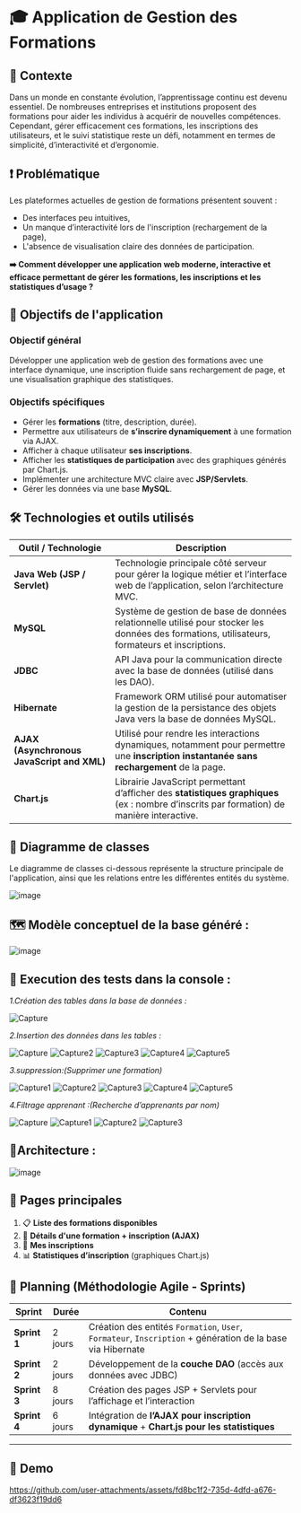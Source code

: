 # 🎓 Application de Gestion des Formations

## 📌 Contexte

Dans un monde en constante évolution, l’apprentissage continu est devenu essentiel. De nombreuses entreprises et institutions proposent des formations pour aider les individus à acquérir de nouvelles compétences. Cependant, gérer efficacement ces formations, les inscriptions des utilisateurs, et le suivi statistique reste un défi, notamment en termes de simplicité, d’interactivité et d’ergonomie.

## ❗ Problématique

Les plateformes actuelles de gestion de formations présentent souvent :
- Des interfaces peu intuitives,
- Un manque d’interactivité lors de l'inscription (rechargement de la page),
- L'absence de visualisation claire des données de participation.

**➡️ Comment développer une application web moderne, interactive et efficace permettant de gérer les formations, les inscriptions et les statistiques d’usage ?**

## 🎯 Objectifs de l'application

### Objectif général
Développer une application web de gestion des formations avec une interface dynamique, une inscription fluide sans rechargement de page, et une visualisation graphique des statistiques.

### Objectifs spécifiques
- Gérer les **formations** (titre, description, durée).
- Permettre aux utilisateurs de **s’inscrire dynamiquement** à une formation via AJAX.
- Afficher à chaque utilisateur **ses inscriptions**.
- Afficher les **statistiques de participation** avec des graphiques générés par Chart.js.
- Implémenter une architecture MVC claire avec **JSP/Servlets**.
- Gérer les données via une base **MySQL**.

## 🛠️ Technologies et outils utilisés

| Outil / Technologie        | Description                                                                 |
|----------------------------|-----------------------------------------------------------------------------|
| **Java Web (JSP / Servlet)** | Technologie principale côté serveur pour gérer la logique métier et l’interface web de l’application, selon l’architecture MVC. |
| **MySQL**                  | Système de gestion de base de données relationnelle utilisé pour stocker les données des formations, utilisateurs, formateurs et inscriptions. |
| **JDBC**                   | API Java pour la communication directe avec la base de données (utilisé dans les DAO). |
| **Hibernate**              | Framework ORM utilisé pour automatiser la gestion de la persistance des objets Java vers la base de données MySQL. |
| **AJAX (Asynchronous JavaScript and XML)** | Utilisé pour rendre les interactions dynamiques, notamment pour permettre une **inscription instantanée sans rechargement** de la page. |
| **Chart.js**               | Librairie JavaScript permettant d’afficher des **statistiques graphiques** (ex : nombre d’inscrits par formation) de manière interactive. |





## 📐 Diagramme de classes

Le diagramme de classes ci-dessous représente la structure principale de l'application, ainsi que les relations entre les différentes entités du système.


![image](https://github.com/user-attachments/assets/53b76a6f-e94f-4dea-bee1-dab151d108d9)

##  🗺️ Modèle conceptuel de la base généré :

![image](https://github.com/user-attachments/assets/8d679616-11d2-4ffa-95a2-39c020cf8779)




##  🧪 Execution des tests dans la console :
*1.Création des tables dans la base de données :*

![Capture](https://github.com/user-attachments/assets/e1f35e25-134c-404d-b179-4a0e98913ab3)


*2.Insertion des données dans les tables :*

![Capture](https://github.com/user-attachments/assets/3bc79bf4-565e-4eeb-a9a5-672d815fd26f)
![Capture2](https://github.com/user-attachments/assets/23aa0502-8174-44ad-990c-2d833074cc7c)
![Capture3](https://github.com/user-attachments/assets/9e7782c0-a2a1-47b5-b1cd-fa4678ec38b5)
![Capture4](https://github.com/user-attachments/assets/b11dca51-a818-47c0-b8c7-c26fd4ed44bb)
![Capture5](https://github.com/user-attachments/assets/a30fbc0d-753a-4960-875c-32199922258f)







*3.suppression:(Supprimer une formation)*

![Capture1](https://github.com/user-attachments/assets/289a5e80-4e22-40ce-922f-f7d635bf16b1)
![Capture2](https://github.com/user-attachments/assets/5f07cbd3-ba16-4b55-ac2d-1784ced2e2ad)
![Capture3](https://github.com/user-attachments/assets/b009c6cf-3837-419c-9ed1-e47e22a11290)
![Capture4](https://github.com/user-attachments/assets/2f084dbc-4144-49ab-b0aa-f6befbe27185)
![Capture5](https://github.com/user-attachments/assets/37d3eb66-f219-4281-99a2-2b30dd6b37ef)

*4.Filtrage apprenant :(Recherche d’apprenants par nom)*

![Capture](https://github.com/user-attachments/assets/a5bd5769-1045-4ab7-8d43-622383557610)
![Capture1](https://github.com/user-attachments/assets/fab72876-964e-4576-b17f-7622287070ca)
![Capture2](https://github.com/user-attachments/assets/ede8982d-1267-40db-ab7b-1c01698957f9)
![Capture3](https://github.com/user-attachments/assets/fbda3540-fcbb-447f-aede-86bb706dd8f2)




## 🧩Architecture :
![image](https://github.com/user-attachments/assets/d899b326-c333-4914-80f1-76ac4d357f7a)



## 📃 Pages principales

1. 📋 **Liste des formations disponibles**
2. 📌 **Détails d'une formation + inscription (AJAX)**
3. 🧾 **Mes inscriptions**
4. 📊 **Statistiques d’inscription** (graphiques Chart.js)

## 📆 Planning (Méthodologie Agile - Sprints)

| Sprint       | Durée   | Contenu                                                                 |
|--------------|---------|-------------------------------------------------------------------------|
| **Sprint 1** | 2 jours | Création des entités `Formation`, `User`, `Formateur`, `Inscription` + génération de la base via Hibernate |
| **Sprint 2** | 2 jours | Développement de la **couche DAO** (accès aux données avec JDBC)       |
| **Sprint 3** | 8 jours | Création des pages JSP + Servlets pour l’affichage et l’interaction    |
| **Sprint 4** | 6 jours | Intégration de **l’AJAX pour inscription dynamique** + **Chart.js pour les statistiques** |

---
## 🎥 Demo


https://github.com/user-attachments/assets/fd8bc1f2-735d-4dfd-a676-df3623f19dd6



